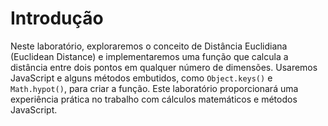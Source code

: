 # Introdução

Neste laboratório, exploraremos o conceito de Distância Euclidiana (Euclidean Distance) e implementaremos uma função que calcula a distância entre dois pontos em qualquer número de dimensões. Usaremos JavaScript e alguns métodos embutidos, como `Object.keys()` e `Math.hypot()`, para criar a função. Este laboratório proporcionará uma experiência prática no trabalho com cálculos matemáticos e métodos JavaScript.
